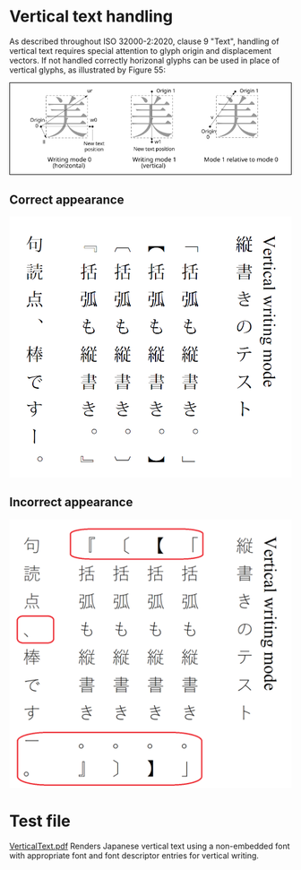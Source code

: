 # Vertical text handling

As described throughout ISO 32000-2:2020, clause 9 "Text", handling of vertical text requires special attention to glyph origin and displacement vectors. If not handled correctly horizonal glyphs can be used in place of vertical glyphs, as illustrated by Figure 55:

![Figure 55 - Metrics for horizontal and vertical writing modes](Figure55.svg)

## Correct appearance
![Correct vertical text rendering](CorrectVertical.png)

## Incorrect appearance
![Incorrect vertical text rendering](IncorrectVertical.png)

# Test file

[VerticalText.pdf](VerticalText.pdf)
Renders Japanese vertical text using a non-embedded font with appropriate font and font descriptor entries for vertical writing.
